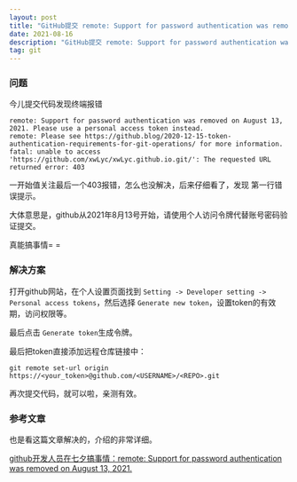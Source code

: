 ```yaml
---
layout: post
title: "GitHub提交 remote: Support for password authentication was removed on August 13, 2021."
date: 2021-08-16
description: "GitHub提交 remote: Support for password authentication was removed on August 13, 2021."
tag: git
---
```


### 问题

今儿提交代码发现终端报错

    remote: Support for password authentication was removed on August 13, 2021. Please use a personal access token instead.
    remote: Please see https://github.blog/2020-12-15-token-authentication-requirements-for-git-operations/ for more information.
    fatal: unable to access 'https://github.com/xwLyc/xwLyc.github.io.git/': The requested URL returned error: 403

一开始值关注最后一个403报错，怎么也没解决，后来仔细看了，发现 第一行错误提示。

大体意思是，github从2021年8月13号开始，请使用个人访问令牌代替账号密码验证提交。

真能搞事情= =


### 解决方案

打开github网站，在个人设置页面找到 `Setting -> Developer setting -> Personal access tokens`，然后选择 `Generate new token`，设置token的有效期，访问权限等。

最后点击 `Generate token`生成令牌。

最后把token直接添加远程仓库链接中：

    git remote set-url origin https://<your_token>@github.com/<USERNAME>/<REPO>.git

再次提交代码，就可以啦，亲测有效。

### 参考文章

也是看这篇文章解决的，介绍的非常详细。

[github开发人员在七夕搞事情：remote: Support for password authentication was removed on August 13, 2021.](https://blog.csdn.net/weixin_41010198/article/details/119698015)








